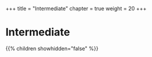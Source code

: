 +++
title = "Intermediate"
chapter = true
weight = 20
+++

# Intermediate

{{% children showhidden="false" %}}


